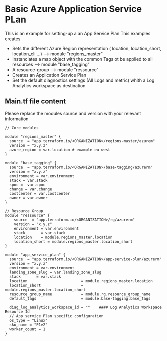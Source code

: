 # Basic Azure Application Service PLan

This is an example for setting-up a an App Service Plan
 This examples creates
  - Sets the different Azure Region representation ( location, location_short, location_cli ...) --> module "regions_master"
  - Instanciates a map object with the common Tags ot be applied to all resources --> module "base_tagging"
  - A resource-group --> module "ressource" 
  - Creates an Application Service Plan
  - Set the default diagnostics settings (All Logs and metric) whith a Log Analytics workspace as destination 

## Main.tf file content
  Please replace the modules source and version with your relevant information  

```hcl
// Core modules

module "regions_master" {
  source  = "app.terraform.io/<ORGANIZATION>/regions-master/azurem"
  version = "x.y.z"
  azure_region = var.location # example eu-west
}

module "base_tagging" {
  source  = "app.terraform.io/<ORGANIZATION>/base-tagging/azurerm"
  version = "x.y.z"
  environment = var.environment
  stack = var.stack
  spoc =  var.spoc
  change = var.change
  costcenter = var.costcenter
  owner = var.owner
}

// Resource Group
module "ressource" {
    source  = "app.terraform.io/<ORGANIZATION>/rg/azurerm"
    version = "x.y.z"
    environment = var.environment
    stack       = var.stack
    location    = module.regions_master.location
    location_short = module.regions_master.location_short
}

module "app_service_plan" {
  source  = "app.terraform.io/<ORGANIZATION>/app-service-plan/azurerm"
  version = "x.y.z"
  environment = var.environment
  landing_zone_slug = var.landing_zone_slug
  stack       = var.stack
  location                        = module.regions_master.location
  location_short                  = module.regions_master.location_short
  resource_group_name             = module.rg.resource_group_name
  default_tags                    = module.base-tagging.base_tags

  diag_log_analytics_workspace_id = ""    #### Log Analytics Workspace Resource Id
  // App service Plan specific configuration
  os_type = "Linux"
  sku_name = "P1v2"
  worker_count = 1
}
```